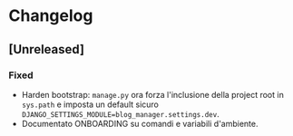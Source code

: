 # Changelog

## [Unreleased]
### Fixed
- Harden bootstrap: `manage.py` ora forza l'inclusione della project root in `sys.path`
  e imposta un default sicuro `DJANGO_SETTINGS_MODULE=blog_manager.settings.dev`.
- Documentato ONBOARDING su comandi e variabili d'ambiente.
